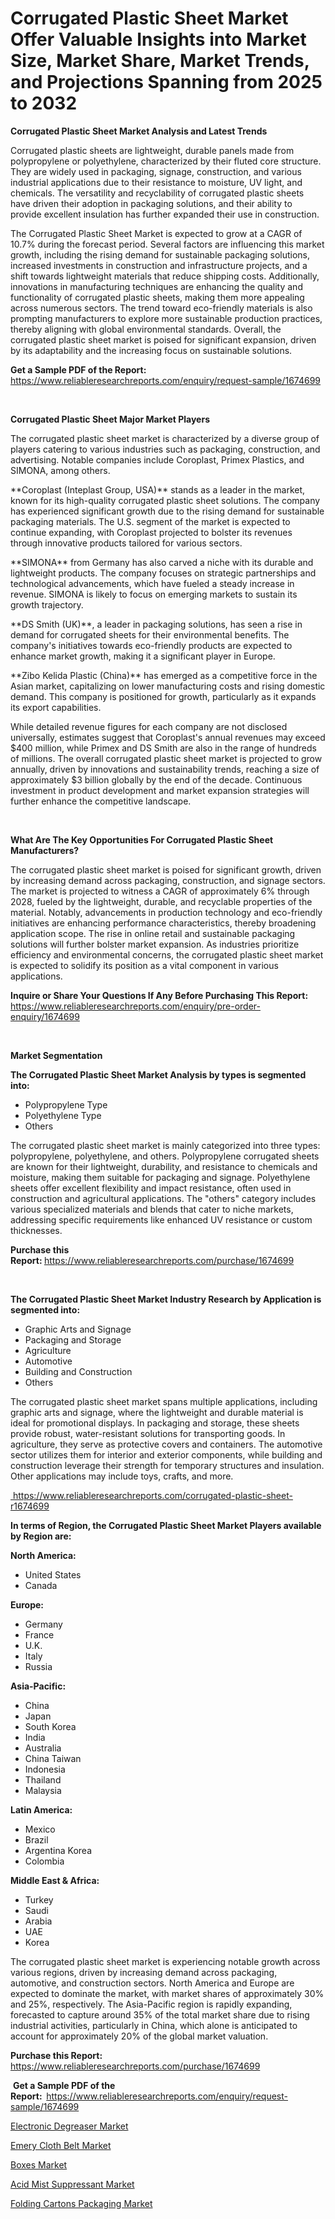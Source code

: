 <p><h1>Corrugated Plastic Sheet Market Offer Valuable Insights into Market Size, Market Share, Market Trends, and Projections Spanning from 2025 to 2032</h1></p><p><strong>Corrugated Plastic Sheet Market Analysis and Latest Trends</strong></p>
<p><p>Corrugated plastic sheets are lightweight, durable panels made from polypropylene or polyethylene, characterized by their fluted core structure. They are widely used in packaging, signage, construction, and various industrial applications due to their resistance to moisture, UV light, and chemicals. The versatility and recyclability of corrugated plastic sheets have driven their adoption in packaging solutions, and their ability to provide excellent insulation has further expanded their use in construction.</p><p>The Corrugated Plastic Sheet Market is expected to grow at a CAGR of 10.7% during the forecast period. Several factors are influencing this market growth, including the rising demand for sustainable packaging solutions, increased investments in construction and infrastructure projects, and a shift towards lightweight materials that reduce shipping costs. Additionally, innovations in manufacturing techniques are enhancing the quality and functionality of corrugated plastic sheets, making them more appealing across numerous sectors. The trend toward eco-friendly materials is also prompting manufacturers to explore more sustainable production practices, thereby aligning with global environmental standards. Overall, the corrugated plastic sheet market is poised for significant expansion, driven by its adaptability and the increasing focus on sustainable solutions.</p></p>
<p><strong>Get a Sample PDF of the Report:&nbsp;</strong> <a href="https://www.reliableresearchreports.com/enquiry/request-sample/1674699?utm_campaign=10&utm_medium=2&utm_source=Github&utm_content=ia&utm_term=01042025&utm_id=corrugated-plastic-sheet">https://www.reliableresearchreports.com/enquiry/request-sample/1674699</a></p>
<p>&nbsp;</p>
<p><strong>Corrugated Plastic Sheet Major Market Players</strong></p>
<p><p>The corrugated plastic sheet market is characterized by a diverse group of players catering to various industries such as packaging, construction, and advertising. Notable companies include Coroplast, Primex Plastics, and SIMONA, among others.</p><p>**Coroplast (Inteplast Group, USA)** stands as a leader in the market, known for its high-quality corrugated plastic sheet solutions. The company has experienced significant growth due to the rising demand for sustainable packaging materials. The U.S. segment of the market is expected to continue expanding, with Coroplast projected to bolster its revenues through innovative products tailored for various sectors.</p><p>**SIMONA** from Germany has also carved a niche with its durable and lightweight products. The company focuses on strategic partnerships and technological advancements, which have fueled a steady increase in revenue. SIMONA is likely to focus on emerging markets to sustain its growth trajectory.</p><p>**DS Smith (UK)**, a leader in packaging solutions, has seen a rise in demand for corrugated sheets for their environmental benefits. The company's initiatives towards eco-friendly products are expected to enhance market growth, making it a significant player in Europe.</p><p>**Zibo Kelida Plastic (China)** has emerged as a competitive force in the Asian market, capitalizing on lower manufacturing costs and rising domestic demand. This company is positioned for growth, particularly as it expands its export capabilities.</p><p>While detailed revenue figures for each company are not disclosed universally, estimates suggest that Coroplast's annual revenues may exceed $400 million, while Primex and DS Smith are also in the range of hundreds of millions. The overall corrugated plastic sheet market is projected to grow annually, driven by innovations and sustainability trends, reaching a size of approximately $3 billion globally by the end of the decade. Continuous investment in product development and market expansion strategies will further enhance the competitive landscape.</p></p>
<p>&nbsp;</p>
<p><strong>What Are The Key Opportunities For Corrugated Plastic Sheet Manufacturers?</strong></p>
<p><p>The corrugated plastic sheet market is poised for significant growth, driven by increasing demand across packaging, construction, and signage sectors. The market is projected to witness a CAGR of approximately 6% through 2028, fueled by the lightweight, durable, and recyclable properties of the material. Notably, advancements in production technology and eco-friendly initiatives are enhancing performance characteristics, thereby broadening application scope. The rise in online retail and sustainable packaging solutions will further bolster market expansion. As industries prioritize efficiency and environmental concerns, the corrugated plastic sheet market is expected to solidify its position as a vital component in various applications.</p></p>
<p><strong>Inquire or Share Your Questions If Any Before Purchasing This Report:</strong> <a href="https://www.reliableresearchreports.com/enquiry/pre-order-enquiry/1674699?utm_campaign=10&utm_medium=2&utm_source=Github&utm_content=ia&utm_term=01042025&utm_id=corrugated-plastic-sheet">https://www.reliableresearchreports.com/enquiry/pre-order-enquiry/1674699</a></p>
<p>&nbsp;</p>
<p><strong>Market Segmentation</strong></p>
<p><strong>The Corrugated Plastic Sheet Market Analysis by types is segmented into:</strong></p>
<p><ul><li>Polypropylene Type</li><li>Polyethylene Type</li><li>Others</li></ul></p>
<p><p>The corrugated plastic sheet market is mainly categorized into three types: polypropylene, polyethylene, and others. Polypropylene corrugated sheets are known for their lightweight, durability, and resistance to chemicals and moisture, making them suitable for packaging and signage. Polyethylene sheets offer excellent flexibility and impact resistance, often used in construction and agricultural applications. The "others" category includes various specialized materials and blends that cater to niche markets, addressing specific requirements like enhanced UV resistance or custom thicknesses.</p></p>
<p><strong>Purchase this Report:&nbsp;</strong><a href="https://www.reliableresearchreports.com/purchase/1674699?utm_campaign=10&utm_medium=2&utm_source=Github&utm_content=ia&utm_term=01042025&utm_id=corrugated-plastic-sheet">https://www.reliableresearchreports.com/purchase/1674699</a></p>
<p>&nbsp;</p>
<p><strong>The Corrugated Plastic Sheet Market Industry Research by Application is segmented into:</strong></p>
<p><ul><li>Graphic Arts and Signage</li><li>Packaging and Storage</li><li>Agriculture</li><li>Automotive</li><li>Building and Construction</li><li>Others</li></ul></p>
<p><p>The corrugated plastic sheet market spans multiple applications, including graphic arts and signage, where the lightweight and durable material is ideal for promotional displays. In packaging and storage, these sheets provide robust, water-resistant solutions for transporting goods. In agriculture, they serve as protective covers and containers. The automotive sector utilizes them for interior and exterior components, while building and construction leverage their strength for temporary structures and insulation. Other applications may include toys, crafts, and more.</p></p>
<p><a href="https://www.reliableresearchreports.com/corrugated-plastic-sheet-r1674699?utm_campaign=10&utm_medium=2&utm_source=Github&utm_content=ia&utm_term=01042025&utm_id=corrugated-plastic-sheet">&nbsp;https://www.reliableresearchreports.com/corrugated-plastic-sheet-r1674699</a></p>
<p><strong>In terms of Region, the Corrugated Plastic Sheet Market Players available by Region are:</strong></p>
<p>
    <p> <strong> North America: </strong>
        <ul>
            <li>United States</li>
            <li>Canada</li>
        </ul>
        </p> 
    <p> <strong> Europe: </strong>
        <ul>
            <li>Germany</li>
            <li>France</li>
            <li>U.K.</li>
            <li>Italy</li>
            <li>Russia</li>
        </ul>
        </p> 
    <p> <strong> Asia-Pacific: </strong>
        <ul>
            <li>China</li>
            <li>Japan</li>
            <li>South Korea</li>
            <li>India</li>
            <li>Australia</li>
            <li>China Taiwan</li>
            <li>Indonesia</li>
            <li>Thailand</li>
            <li>Malaysia</li>
        </ul>
        </p> 
    <p> <strong> Latin America: </strong>
        <ul>
            <li>Mexico</li>
            <li>Brazil</li>
            <li>Argentina Korea</li>
            <li>Colombia</li>
        </ul>
        </p> 
    <p> <strong> Middle East & Africa: </strong>
        <ul>
            <li>Turkey</li>
            <li>Saudi</li>
            <li>Arabia</li>
            <li>UAE</li>
            <li>Korea</li>
        </ul>
    </p>
    </p>
<p><p>The corrugated plastic sheet market is experiencing notable growth across various regions, driven by increasing demand across packaging, automotive, and construction sectors. North America and Europe are expected to dominate the market, with market shares of approximately 30% and 25%, respectively. The Asia-Pacific region is rapidly expanding, forecasted to capture around 35% of the total market share due to rising industrial activities, particularly in China, which alone is anticipated to account for approximately 20% of the global market valuation.</p></p>
<p><strong>Purchase this Report: </strong><a href="https://www.reliableresearchreports.com/purchase/1674699?utm_campaign=10&utm_medium=2&utm_source=Github&utm_content=ia&utm_term=01042025&utm_id=corrugated-plastic-sheet">https://www.reliableresearchreports.com/purchase/1674699</a></p>
<p>&nbsp;<strong>Get a Sample PDF of the Report:&nbsp;&nbsp;</strong><a href="https://www.reliableresearchreports.com/enquiry/request-sample/1674699?utm_campaign=10&utm_medium=2&utm_source=Github&utm_content=ia&utm_term=01042025&utm_id=corrugated-plastic-sheet">https://www.reliableresearchreports.com/enquiry/request-sample/1674699</a></p>
<p><strong></strong></p>
<p><p><a href="https://github.com/guzasbahsas/Market-Research-Report-List-1/blob/main/electronic-degreaser-market.md?utm_campaign=10&utm_medium=2&utm_source=Github&utm_content=ia&utm_term=01042025&utm_id=corrugated-plastic-sheet">Electronic Degreaser Market</a></p><p><a href="https://github.com/weisonmanych/Market-Research-Report-List-1/blob/main/emery-cloth-belt-market.md?utm_campaign=10&utm_medium=2&utm_source=Github&utm_content=ia&utm_term=01042025&utm_id=corrugated-plastic-sheet">Emery Cloth Belt Market</a></p><p><a href="https://github.com/eymermanda0p/Market-Research-Report-List-1/blob/main/boxes-market.md?utm_campaign=10&utm_medium=2&utm_source=Github&utm_content=ia&utm_term=01042025&utm_id=corrugated-plastic-sheet">Boxes Market</a></p><p><a href="https://github.com/nagateyisu29/Market-Research-Report-List-1/blob/main/acid-mist-suppressant-market.md?utm_campaign=10&utm_medium=2&utm_source=Github&utm_content=ia&utm_term=01042025&utm_id=corrugated-plastic-sheet">Acid Mist Suppressant Market</a></p><p><a href="https://github.com/debowflaggqw/Market-Research-Report-List-1/blob/main/folding-cartons-packaging-market.md?utm_campaign=10&utm_medium=2&utm_source=Github&utm_content=ia&utm_term=01042025&utm_id=corrugated-plastic-sheet">Folding Cartons Packaging Market</a></p></p>